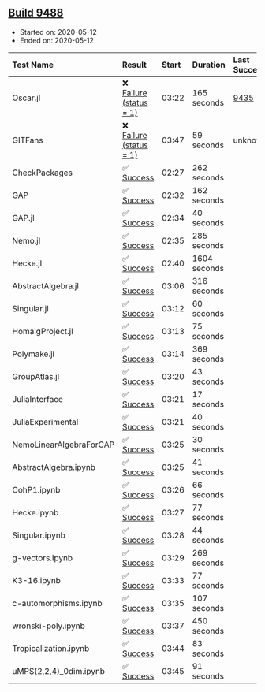 ## [Build 9488](https://oscarci.mathematik.uni-kl.de/job/oscar/9488/)

* Started on: 2020-05-12
* Ended on: 2020-05-12

| Test Name    | Result | Start | Duration | Last Success | First Failure |
|:-------------|:-------|:------|:---------|:-------------|:--------------|
| Oscar.jl | ❌ [Failure (status = 1)](https://oscarci.mathematik.uni-kl.de/job/oscar/9488/artifact/logs/build-9488/Oscar.jl.log) | 03:22 | 165 seconds | [9435](https://oscarci.mathematik.uni-kl.de/job/oscar/9435/) | [9436](https://oscarci.mathematik.uni-kl.de/job/oscar/9436/) |
| GITFans | ❌ [Failure (status = 1)](https://oscarci.mathematik.uni-kl.de/job/oscar/9488/artifact/logs/build-9488/GITFans.log) | 03:47 | 59 seconds | unknown | unknown |
| CheckPackages | ✅ [Success](https://oscarci.mathematik.uni-kl.de/job/oscar/9488/artifact/logs/build-9488/CheckPackages.log) | 02:27 | 262 seconds |  |  |
| GAP | ✅ [Success](https://oscarci.mathematik.uni-kl.de/job/oscar/9488/artifact/logs/build-9488/GAP.log) | 02:32 | 162 seconds |  |  |
| GAP.jl | ✅ [Success](https://oscarci.mathematik.uni-kl.de/job/oscar/9488/artifact/logs/build-9488/GAP.jl.log) | 02:34 | 40 seconds |  |  |
| Nemo.jl | ✅ [Success](https://oscarci.mathematik.uni-kl.de/job/oscar/9488/artifact/logs/build-9488/Nemo.jl.log) | 02:35 | 285 seconds |  |  |
| Hecke.jl | ✅ [Success](https://oscarci.mathematik.uni-kl.de/job/oscar/9488/artifact/logs/build-9488/Hecke.jl.log) | 02:40 | 1604 seconds |  |  |
| AbstractAlgebra.jl | ✅ [Success](https://oscarci.mathematik.uni-kl.de/job/oscar/9488/artifact/logs/build-9488/AbstractAlgebra.jl.log) | 03:06 | 316 seconds |  |  |
| Singular.jl | ✅ [Success](https://oscarci.mathematik.uni-kl.de/job/oscar/9488/artifact/logs/build-9488/Singular.jl.log) | 03:12 | 60 seconds |  |  |
| HomalgProject.jl | ✅ [Success](https://oscarci.mathematik.uni-kl.de/job/oscar/9488/artifact/logs/build-9488/HomalgProject.jl.log) | 03:13 | 75 seconds |  |  |
| Polymake.jl | ✅ [Success](https://oscarci.mathematik.uni-kl.de/job/oscar/9488/artifact/logs/build-9488/Polymake.jl.log) | 03:14 | 369 seconds |  |  |
| GroupAtlas.jl | ✅ [Success](https://oscarci.mathematik.uni-kl.de/job/oscar/9488/artifact/logs/build-9488/GroupAtlas.jl.log) | 03:20 | 43 seconds |  |  |
| JuliaInterface | ✅ [Success](https://oscarci.mathematik.uni-kl.de/job/oscar/9488/artifact/logs/build-9488/JuliaInterface.log) | 03:21 | 17 seconds |  |  |
| JuliaExperimental | ✅ [Success](https://oscarci.mathematik.uni-kl.de/job/oscar/9488/artifact/logs/build-9488/JuliaExperimental.log) | 03:21 | 40 seconds |  |  |
| NemoLinearAlgebraForCAP | ✅ [Success](https://oscarci.mathematik.uni-kl.de/job/oscar/9488/artifact/logs/build-9488/NemoLinearAlgebraForCAP.log) | 03:25 | 30 seconds |  |  |
| AbstractAlgebra.ipynb | ✅ [Success](https://oscarci.mathematik.uni-kl.de/job/oscar/9488/artifact/logs/build-9488/AbstractAlgebra.ipynb.log) | 03:25 | 41 seconds |  |  |
| CohP1.ipynb | ✅ [Success](https://oscarci.mathematik.uni-kl.de/job/oscar/9488/artifact/logs/build-9488/CohP1.ipynb.log) | 03:26 | 66 seconds |  |  |
| Hecke.ipynb | ✅ [Success](https://oscarci.mathematik.uni-kl.de/job/oscar/9488/artifact/logs/build-9488/Hecke.ipynb.log) | 03:27 | 77 seconds |  |  |
| Singular.ipynb | ✅ [Success](https://oscarci.mathematik.uni-kl.de/job/oscar/9488/artifact/logs/build-9488/Singular.ipynb.log) | 03:28 | 44 seconds |  |  |
| g-vectors.ipynb | ✅ [Success](https://oscarci.mathematik.uni-kl.de/job/oscar/9488/artifact/logs/build-9488/g-vectors.ipynb.log) | 03:29 | 269 seconds |  |  |
| K3-16.ipynb | ✅ [Success](https://oscarci.mathematik.uni-kl.de/job/oscar/9488/artifact/logs/build-9488/K3-16.ipynb.log) | 03:33 | 77 seconds |  |  |
| c-automorphisms.ipynb | ✅ [Success](https://oscarci.mathematik.uni-kl.de/job/oscar/9488/artifact/logs/build-9488/c-automorphisms.ipynb.log) | 03:35 | 107 seconds |  |  |
| wronski-poly.ipynb | ✅ [Success](https://oscarci.mathematik.uni-kl.de/job/oscar/9488/artifact/logs/build-9488/wronski-poly.ipynb.log) | 03:37 | 450 seconds |  |  |
| Tropicalization.ipynb | ✅ [Success](https://oscarci.mathematik.uni-kl.de/job/oscar/9488/artifact/logs/build-9488/Tropicalization.ipynb.log) | 03:44 | 83 seconds |  |  |
| uMPS(2,2,4)_0dim.ipynb | ✅ [Success](https://oscarci.mathematik.uni-kl.de/job/oscar/9488/artifact/logs/build-9488/uMPS-2-2-4-_0dim.ipynb.log) | 03:45 | 91 seconds |  |  |
